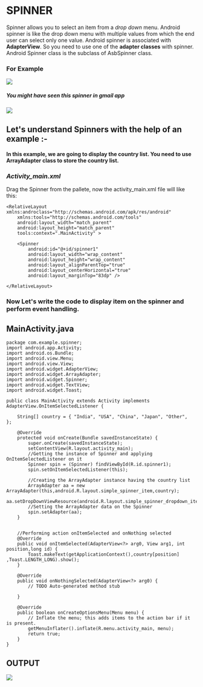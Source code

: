 # SPINNER
Spinner allows you to select an item from a _drop down_ menu.
Android spinner is like the drop down menu with multiple values from which the end user can select only one value.
Android spinner is associated with **AdapterView**. So you need to use one of the **adapter classes** with spinner.
Android Spinner class is the subclass of AsbSpinner class.

### For Example

 <img src= "http://3.bp.blogspot.com/-d1pt2GTOZ-I/UjxbCVF-rlI/AAAAAAABGPc/Ed43IyMjGSo/s1600/android-spinner-style-01.PNG">
 
 ##### You might have seen this spinner in gmail app
 
 <img src= "https://www.tutorialspoint.com/android/images/spinner11.jpg">
 
 ## Let's understand Spinners with the help of an example :-
 
 #### In this example, we are going to display the country list. You need to use **ArrayAdapter** class to store the country list.
 
### _Activity_main.xml_ 

Drag the Spinner from the pallete, now the activity_main.xml file will like this:

```
<RelativeLayout xmlns:androclass="http://schemas.android.com/apk/res/android"  
    xmlns:tools="http://schemas.android.com/tools"  
    android:layout_width="match_parent"  
    android:layout_height="match_parent"  
    tools:context=".MainActivity" >  
  
    <Spinner  
        android:id="@+id/spinner1"  
        android:layout_width="wrap_content"  
        android:layout_height="wrap_content"  
        android:layout_alignParentTop="true"  
        android:layout_centerHorizontal="true"  
        android:layout_marginTop="83dp" />  
  
</RelativeLayout>
```
### Now Let's write the code to display item on the spinner and perform event handling.

## MainActivity.java 

```
package com.example.spinner;  
import android.app.Activity;  
import android.os.Bundle;  
import android.view.Menu;  
import android.view.View;  
import android.widget.AdapterView;  
import android.widget.ArrayAdapter;  
import android.widget.Spinner;  
import android.widget.TextView;  
import android.widget.Toast;  
  
public class MainActivity extends Activity implements  
AdapterView.OnItemSelectedListener {  
  
    String[] country = { "India", "USA", "China", "Japan", "Other",  };  
  
    @Override  
    protected void onCreate(Bundle savedInstanceState) {  
        super.onCreate(savedInstanceState);  
        setContentView(R.layout.activity_main);  
        //Getting the instance of Spinner and applying OnItemSelectedListener on it  
        Spinner spin = (Spinner) findViewById(R.id.spinner1);  
        spin.setOnItemSelectedListener(this);  
          
        //Creating the ArrayAdapter instance having the country list  
        ArrayAdapter aa = new ArrayAdapter(this,android.R.layout.simple_spinner_item,country);  
        aa.setDropDownViewResource(android.R.layout.simple_spinner_dropdown_item);  
        //Setting the ArrayAdapter data on the Spinner  
        spin.setAdapter(aa);  
    }  
  
      
    //Performing action onItemSelected and onNothing selected  
    @Override  
    public void onItemSelected(AdapterView<?> arg0, View arg1, int position,long id) {  
        Toast.makeText(getApplicationContext(),country[position] ,Toast.LENGTH_LONG).show();  
    }  
  
    @Override  
    public void onNothingSelected(AdapterView<?> arg0) {  
        // TODO Auto-generated method stub  
          
    }  
  
    @Override  
    public boolean onCreateOptionsMenu(Menu menu) {  
        // Inflate the menu; this adds items to the action bar if it is present.  
        getMenuInflater().inflate(R.menu.activity_main, menu);  
        return true;  
    }  
}  
```
## OUTPUT 

<img src="https://www.javatpoint.com/images/androidimages/spinneroutput1.png">
 
 

